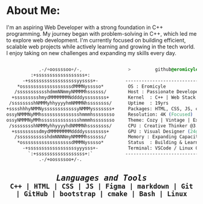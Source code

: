 # About Me:
I'm an aspiring Web Developer with a strong foundation in C++ programming. My journey began with problem-solving in C++, which led me to explore web development. I'm currently focused on building efficient, scalable web projects while actively learning and growing in the tech world. I enjoy taking on new challenges and expanding my skills every day.

``` css

            ,-/+oossssoo+/-,                 >         github@eromicyle
         :+ssssssssssssssssss+:             
      -+ssssssssssssssssssyyssss+-          -----------------------------------------
    *ossssssssssssssssssdMMMNysssso*         OS : Eromicyle
   /ssssssssssshdmmNNmmyNMMMMhssssss/        Host : Passionate Developer
  +ssssssssshmydMMMMMMMNddddyssssssss+       Kernel  : C++ | Web Stack Shell
 /sssssssshNMMMyhhyyyyhmNMMMNhssssssss/      Uptime  : 19yrs
+sssshhhyNMMNyssssssssssssyNMMMysssssss+     Packages: HTML, CSS, JS, c++
ossyNMMMNyMMhsssssssssssssshmmmhssssssso     Resolution: 4K (Focused)
ossyNMMMNyMMhsssssssssssssshmmmhssssssso     Theme: Cozy | Vintage | Experimental
 /sssssssshNMMMyhhyyyyhdNMMMNhssssssss/      CPU : Creative Thinker @3.6GHz
  +sssssssssdmydMMMMMMMMddddyssssssss+       GPU : Visual Designer (24gb)
   /ssssssssssshdmNNNNmyNMMMMhssssss/        Memory : Expanding Capacity
    *ossssssssssssssssssdMMMNysssso*         Status  : Building & Learning
      -+ssssssssssssssssssyyysss+-           Terminal: VSCode / Linux CLI
        `:+ssssssssssssssssss+:`            -----------------------------------------
            .-/+oossssoo+/-.               

```

<h2 align="center" font-size="20px">
<samp>
  <i>Languages and Tools</i>
  <br>
  <sup>
    <b>
      C++ | HTML | CSS | JS | Figma | markdown | Git | GitHub | bootstrap | cmake | Bash | Linux
    </b>
    <br>
  </sup>
</samp>
</h2>
